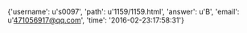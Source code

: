 {'username': u's0097', 'path': u'1159/1159.html', 'answer': u'B', 'email': u'471056917@qq.com', 'time': '2016-02-23:17:58:31'}